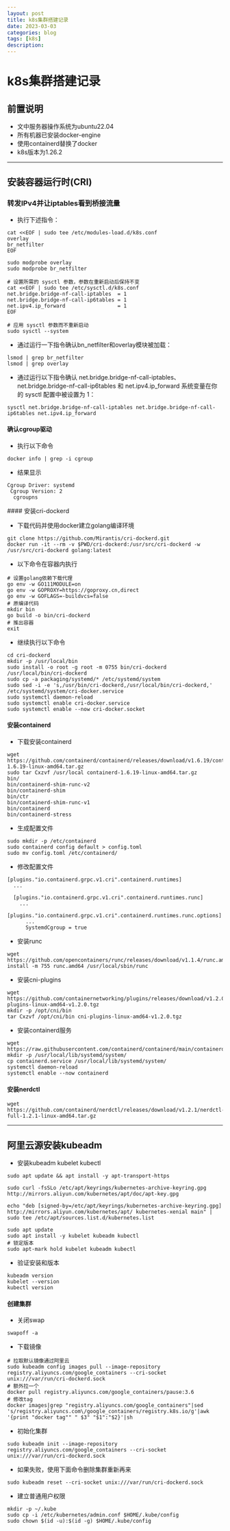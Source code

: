 ```yaml
---
layout: post
title: k8s集群搭建记录
date: 2023-03-03
categories: blog
tags: [k8s]
description: 
---
```


# k8s集群搭建记录

## 前置说明
- 文中服务器操作系统为ubuntu22.04
- 所有机器已安装docker-engine
- 使用containerd替换了docker
- k8s版本为1.26.2

***

## 安装容器运行时(CRI)

### 转发IPv4并让iptables看到桥接流量

- 执行下述指令：

```
cat <<EOF | sudo tee /etc/modules-load.d/k8s.conf
overlay
br_netfilter
EOF

sudo modprobe overlay
sudo modprobe br_netfilter

# 设置所需的 sysctl 参数，参数在重新启动后保持不变
cat <<EOF | sudo tee /etc/sysctl.d/k8s.conf
net.bridge.bridge-nf-call-iptables  = 1
net.bridge.bridge-nf-call-ip6tables = 1
net.ipv4.ip_forward                 = 1
EOF

# 应用 sysctl 参数而不重新启动
sudo sysctl --system
```

- 通过运行一下指令确认bn_netfilter和overlay模块被加载：

```
lsmod | grep br_netfilter
lsmod | grep overlay
```

- 通过运行以下指令确认 net.bridge.bridge-nf-call-iptables、net.bridge.bridge-nf-call-ip6tables 和 net.ipv4.ip_forward 系统变量在你的 sysctl 配置中被设置为 1：

```
sysctl net.bridge.bridge-nf-call-iptables net.bridge.bridge-nf-call-ip6tables net.ipv4.ip_forward
```

#### 确认cgroup驱动
- 执行以下命令

```
docker info | grep -i cgroup
```

- 结果显示

```
Cgroup Driver: systemd
 Cgroup Version: 2
  cgroupns

```
<div style='display: none'>用containerd更换了docker-engine，下面一段不再使用</div>
#### 安装cri-dockerd

- 下载代码并使用docker建立golang编译环境

```
git clone https://github.com/Mirantis/cri-dockerd.git
docker run -it --rm -v $PWD/cri-dockerd:/usr/src/cri-dockerd -w /usr/src/cri-dockerd golang:latest
```

- 以下命令在容器内执行

```
# 设置golang依赖下载代理
go env -w GO111MODULE=on
go env -w GOPROXY=https://goproxy.cn,direct
go env -w GOFLAGS=-buildvcs=false
# 原编译代码
mkdir bin
go build -o bin/cri-dockerd
# 推出容器
exit
```

- 继续执行以下命令

```
cd cri-dockerd
mkdir -p /usr/local/bin
sudo install -o root -g root -m 0755 bin/cri-dockerd /usr/local/bin/cri-dockerd
sudo cp -a packaging/systemd/* /etc/systemd/system
sudo sed -i -e 's,/usr/bin/cri-dockerd,/usr/local/bin/cri-dockerd,' /etc/systemd/system/cri-docker.service
sudo systemctl daemon-reload
sudo systemctl enable cri-docker.service
sudo systemctl enable --now cri-docker.socket
```
#### 安装containerd

- 下载安装containerd

```
wget https://github.com/containerd/containerd/releases/download/v1.6.19/containerd-1.6.19-linux-amd64.tar.gz
sudo tar Cxzvf /usr/local containerd-1.6.19-linux-amd64.tar.gz
bin/
bin/containerd-shim-runc-v2
bin/containerd-shim
bin/ctr
bin/containerd-shim-runc-v1
bin/containerd
bin/containerd-stress
```

- 生成配置文件

```
sudo mkdir -p /etc/containerd
sudo containerd config default > config.toml
sudo mv config.toml /etc/containerd/
```

- 修改配置文件


```
[plugins."io.containerd.grpc.v1.cri".containerd.runtimes]
  ...

  [plugins."io.containerd.grpc.v1.cri".containerd.runtimes.runc]
    ...
    [plugins."io.containerd.grpc.v1.cri".containerd.runtimes.runc.options]
      ...
      SystemdCgroup = true
```

- 安装runc


```
wget https://github.com/opencontainers/runc/releases/download/v1.1.4/runc.amd64
install -m 755 runc.amd64 /usr/local/sbin/runc
```

- 安装cni-plugins

```
wget https://github.com/containernetworking/plugins/releases/download/v1.2.0/cni-plugins-linux-amd64-v1.2.0.tgz
mkdir -p /opt/cni/bin
tar Cxzvf /opt/cni/bin cni-plugins-linux-amd64-v1.2.0.tgz
```

- 安装containerd服务

```
wget https://raw.githubusercontent.com/containerd/containerd/main/containerd.service
mkdir -p /usr/local/lib/systemd/system/
cp containerd.service /usr/local/lib/systemd/system/
systemctl daemon-reload
systemctl enable --now containerd
```

#### 安装nerdctl

```
wget https://github.com/containerd/nerdctl/releases/download/v1.2.1/nerdctl-full-1.2.1-linux-amd64.tar.gz
```


***
## 阿里云源安装kubeadm

- 安装kubeadm kubelet kubectl

```
sudo apt update && apt install -y apt-transport-https

sudo curl -fsSLo /etc/apt/keyrings/kubernetes-archive-keyring.gpg http://mirrors.aliyun.com/kubernetes/apt/doc/apt-key.gpg

echo "deb [signed-by=/etc/apt/keyrings/kubernetes-archive-keyring.gpg] http://mirrors.aliyun.com/kubernetes/apt/ kubernetes-xenial main" | sudo tee /etc/apt/sources.list.d/kubernetes.list

sudo apt update
sudo apt install -y kubelet kubeadm kubectl
# 锁定版本
sudo apt-mark hold kubelet kubeadm kubectl
```

- 验证安装和版本

```
kubeadm version
kubelet --version
kubectl version
```

#### 创建集群

- 关闭swap

```
swapoff -a
```

- 下载镜像

```
# 拉取默认镜像通过阿里云
sudo kubeadm config images pull --image-repository registry.aliyuncs.com/google_containers --cri-socket unix:///var/run/cri-dockerd.sock
# 额外拉一个
docker pull registry.aliyuncs.com/google_containers/pause:3.6
# 修改tag
docker images|grep "registry.aliyuncs.com/google_containers"|sed 's/registry.aliyuncs.com\/google_containers/registry.k8s.io/g'|awk '{print "docker tag"" " $3" "$1":"$2}'|sh
```

- 初始化集群

```
sudo kubeadm init --image-repository registry.aliyuncs.com/google_containers --cri-socket unix:///var/run/cri-dockerd.sock
```

- 如果失败，使用下面命令删除集群重新再来

```
sudo kubeadm reset --cri-socket unix:///var/run/cri-dockerd.sock
```

- 建立普通用户权限

```
mkdir -p ~/.kube
sudo cp -i /etc/kubernetes/admin.conf $HOME/.kube/config
sudo chown $(id -u):$(id -g) $HOME/.kube/config
```


